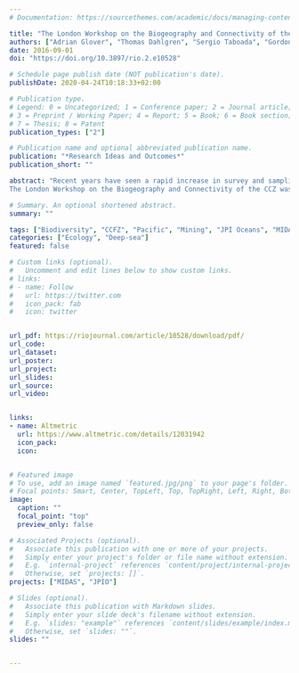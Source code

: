 ```yaml
---
# Documentation: https://sourcethemes.com/academic/docs/managing-content/

title: "The London Workshop on the Biogeography and Connectivity of the Clarion-Clipperton Zone"
authors: ["Adrian Glover", "Thomas Dahlgren", "Sergio Taboada", "Gordon Paterson", "Helena Wiklund", "Andrea Waeschenbach", "Amber Cobley", "Pedro Martínez", "Stefanie Kaiser", "Sarah Schnurr", "Sahar Khodami", "Uwe Raschka", "Daniel Kersken", "Heiko Stuckas", "Lénaïck Menot", "admin", "Ann Vanreusel", "Lara Macheriotou", "Marina Cunha", "Ana Hilario", "Clara Rodrigues", "Ana Colaço", "Pedro Ribeiro", "Magdalena Błażewicz", "Andrew Gooday", "Daniel Jones", "David Billett", "Aurélie Goineau", "Diva Amon", "Craig Smith", "Tasnim Patel", "Kirsty McQuaid", "Ralph Spickermann", "Stefan Brager"]
date: 2016-09-01
doi: "https://doi.org/10.3897/rio.2.e10528"

# Schedule page publish date (NOT publication's date).
publishDate: 2020-04-24T10:18:33+02:00

# Publication type.
# Legend: 0 = Uncategorized; 1 = Conference paper; 2 = Journal article;
# 3 = Preprint / Working Paper; 4 = Report; 5 = Book; 6 = Book section;
# 7 = Thesis; 8 = Patent
publication_types: ["2"]

# Publication name and optional abbreviated publication name.
publication: "*Research Ideas and Outcomes*"
publication_short: ""

abstract: "Recent years have seen a rapid increase in survey and sampling expeditions to the Clarion-Clipperton Zone (CCZ) abyssal plain, a vast area of the central Pacific that is currently being actively explored for deep-sea minerals (ISA, 2016). Critical to the development of evidence-based environmental policy in the CCZ are data on the biogeography and connectivity of species at a CCZ-regional level.<br>
The London Workshop on the Biogeography and Connectivity of the CCZ was convened to support the integration and synthesis of data from European Union (EU) CCZ projects, supported by the EU Managing Impacts of Deep-Sea Resource Exploitation (MIDAS) and EU Joint Programming Initiative Healthy and Productive Seas and Oceans (JPI Oceans) projects. The London Workshop had three clear goals: (1) To explore, review and synthesise the latest molecular biogeography and connectivity data from across recent CCZ cruises from both contractor and academia-funded projects; (2) To develop complementary and collaborative institutional and program-based academic publication plans to avoid duplication of effort and ensure maximum collaborative impact; (3) To plan a joint synthetic data publication highlighting key results from a range of planned molecular biogeography/connectivity publications. 32 participants attended the workshop at the Natural History Museum in London from 10-12 May 2016. Presentations and discussions are summarised in this report covering (1) overviews of current CCZ environmental projects, (2) policy and industry perspectives, (3) synthesis of DNA taxonomy and biogeography studies, (4) summaries of the latest population genetic studies, (5) summaries of the latest broader morphological context, (6) an overview of publication and proposal plans to maximise collaborative opportunities and finally a series of workshop recommendations."

# Summary. An optional shortened abstract.
summary: ""

tags: ["Biodiversity", "CCFZ", "Pacific", "Mining", "JPI Oceans", "MIDAS"]
categories: ["Ecology", "Deep-sea"]
featured: false

# Custom links (optional).
#   Uncomment and edit lines below to show custom links.
# links:
# - name: Follow
#   url: https://twitter.com
#   icon_pack: fab
#   icon: twitter


url_pdf: https://riojournal.com/article/10528/download/pdf/
url_code:
url_dataset: 
url_poster: 
url_project:
url_slides:
url_source:
url_video: 


links:
- name: Altmetric
  url: https://www.altmetric.com/details/12031942
  icon_pack: 
  icon: 


# Featured image
# To use, add an image named `featured.jpg/png` to your page's folder. 
# Focal points: Smart, Center, TopLeft, Top, TopRight, Left, Right, BottomLeft, Bottom, BottomRight.
image:
  caption: ""
  focal_point: "top"
  preview_only: false

# Associated Projects (optional).
#   Associate this publication with one or more of your projects.
#   Simply enter your project's folder or file name without extension.
#   E.g. `internal-project` references `content/project/internal-project/index.md`.
#   Otherwise, set `projects: []`.
projects: ["MIDAS", "JPIO"]

# Slides (optional).
#   Associate this publication with Markdown slides.
#   Simply enter your slide deck's filename without extension.
#   E.g. `slides: "example"` references `content/slides/example/index.md`.
#   Otherwise, set `slides: ""`.
slides: ""


---
```

